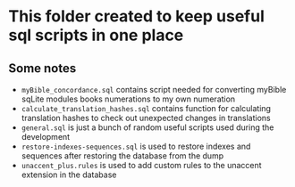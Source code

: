 # This folder created to keep useful sql scripts in one place

## Some notes

- `myBible_concordance.sql` contains script needed for converting myBible sqLite modules books numerations to my own numeration
- `calculate_translation_hashes.sql` contains function for calculating translation hashes to check out unexpected changes in translations
- `general.sql` is just a bunch of random useful scripts used during the development
- `restore-indexes-sequences.sql` is used to restore indexes and sequences after restoring the database from the dump
- `unaccent_plus.rules` is used to add custom rules to the unaccent extension in the database
